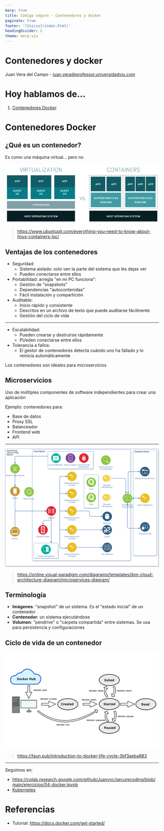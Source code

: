 ```yaml
---
marp: true
title: Código seguro - Contenedores y docker
paginate: true
footer: '[Inicio](index.html)'
headingDivider: 2
theme: marp-viu
---
```


<style>
    /* You can add custom style here. VSCode supports this.
    Other editor might need these custom code in
    the YAML header: section: | */
</style>

# Contenedores y docker
<!-- _class: first-slide -->

Juan Vera del Campo - <juan.vera@professor.universidadviu.com>


# Hoy hablamos de...
<!-- _class: cool-list toc -->

1. [Contenedores Docker](#3)

# Contenedores Docker
<!-- _class: lead -->

## ¿Qué es un contenedor?

Es como una máquina virtual... pero no

![center w:40em](images/containers/vm-docker.png)

> https://www.ubuntupit.com/everything-you-need-to-know-about-linux-containers-lxc/

## Ventajas de los contenedores

- Seguridad:
    - Sistema aislado: solo ven la parte del sistema que les dejas ver
    - Pueden conectarse entre ellos
- Portabilidad: arregla "en mi PC funciona":
    - Gestión de "snapshots"
    - Dependencias "autocontenidas"
    - Fácil instalación y compartición
- Auditable:
    - Inicio rápido y consistente
    - Descritos en un archivo de texto que puede auditarse fácilmente
    - Gestión del ciclo de vida

---
<!-- _class: with-success -->

- Escalabilidad:
    - Pueden crearse y destruirse rápidamente
    - PUeden conectarse entre ellos
- Tolerancia a fallos:
    - El gestor de contenedores detecta cuándo uno ha fallado y lo reinicia automáticamente

Los contenedores son ideales para microservicios

## Microservicios

Uso de múltiples componentes de software independientes para crear una aplicación

Ejemplo: contenedores para:

- Base de datos
- Proxy SSL
- Balanceador
- Frontend web
- API

---

![center w:25em](images/kubernetes/microservices.png)

> https://online.visual-paradigm.com/diagrams/templates/ibm-cloud-architecture-diagram/microservices-diagram/

## Terminología

- **Imágenes**: "snapshot" de un sistema. Es el "estado inicial" de un contenedor
- **Contenedor**: un sistema ejecutándose
- **Volumen**: "pendrive" o "carpeta compartida" entre sistemas. Se usa para persistencia y configuraciones

## Ciclo de vida de un contenedor

![center](images/containers/docker-lifecycle.png)

> https://faun.pub/introduction-to-docker-life-cycle-3bf3aeba883

---

Seguimos en:

- https://colab.research.google.com/github/Juanvvc/securecoding/blob/main/ejercicios/04-docker.ipynb
- [Kubernetes](A2-kubernetes.html)

# Referencias

- Tutorial: https://docs.docker.com/get-started/
